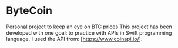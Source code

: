 # ByteCoin
Personal project to keep an eye on BTC prices
This project has been developed with one goal: to practice with APIs in Swift programming language.
I used the API from: [https://www.coinapi.io/].
